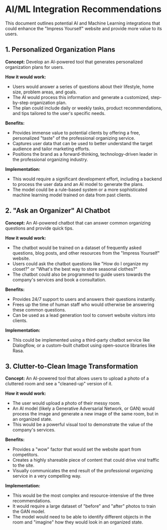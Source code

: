 # AI/ML Integration Recommendations

This document outlines potential AI and Machine Learning integrations that could enhance the "Impress Yourself" website and provide more value to its users.

## 1. Personalized Organization Plans

**Concept:** Develop an AI-powered tool that generates personalized organization plans for users.

**How it would work:**
- Users would answer a series of questions about their lifestyle, home size, problem areas, and goals.
- The AI would process this information and generate a customized, step-by-step organization plan.
- The plan could include daily or weekly tasks, product recommendations, and tips tailored to the user's specific needs.

**Benefits:**
- Provides immense value to potential clients by offering a free, personalized "taste" of the professional organizing service.
- Captures user data that can be used to better understand the target audience and tailor marketing efforts.
- Positions the brand as a forward-thinking, technology-driven leader in the professional organizing industry.

**Implementation:**
- This would require a significant development effort, including a backend to process the user data and an AI model to generate the plans.
- The model could be a rule-based system or a more sophisticated machine learning model trained on data from past clients.

## 2. "Ask an Organizer" AI Chatbot

**Concept:** An AI-powered chatbot that can answer common organizing questions and provide quick tips.

**How it would work:**
- The chatbot would be trained on a dataset of frequently asked questions, blog posts, and other resources from the "Impress Yourself" website.
- Users could ask the chatbot questions like "How do I organize my closet?" or "What's the best way to store seasonal clothes?"
- The chatbot could also be programmed to guide users towards the company's services and book a consultation.

**Benefits:**
- Provides 24/7 support to users and answers their questions instantly.
- Frees up the time of human staff who would otherwise be answering these common questions.
- Can be used as a lead generation tool to convert website visitors into clients.

**Implementation:**
- This could be implemented using a third-party chatbot service like Dialogflow, or a custom-built chatbot using open-source libraries like Rasa.

## 3. Clutter-to-Clean Image Transformation

**Concept:** An AI-powered tool that allows users to upload a photo of a cluttered room and see a "cleaned-up" version of it.

**How it would work:**
- The user would upload a photo of their messy room.
- An AI model (likely a Generative Adversarial Network, or GAN) would process the image and generate a new image of the same room, but in an organized state.
- This would be a powerful visual tool to demonstrate the value of the company's services.

**Benefits:**
- Provides a "wow" factor that would set the website apart from competitors.
- Creates a highly shareable piece of content that could drive viral traffic to the site.
- Visually communicates the end result of the professional organizing service in a very compelling way.

**Implementation:**
- This would be the most complex and resource-intensive of the three recommendations.
- It would require a large dataset of "before" and "after" photos to train the GAN model.
- The model would need to be able to identify different objects in the room and "imagine" how they would look in an organized state.
